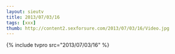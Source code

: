 ```yaml
--- 
layout: sieutv
title: 2013/07/03/16
tags: [xxx]
thumb: http://content2.sexforsure.com/2013/07/03/16/Video.jpg
---
```

{% include tvpro src="2013/07/03/16" %} 
